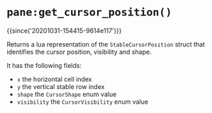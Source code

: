 # `pane:get_cursor_position()`

{{since('20201031-154415-9614e117')}}

Returns a lua representation of the `StableCursorPosition` struct
that identifies the cursor position, visibility and shape.

It has the following fields:

 * `x` the horizontal cell index
 * `y` the vertical stable row index
 * `shape` the `CursorShape` enum value
 * `visibility` the `CursorVisibility` enum value


